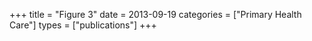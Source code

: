 +++
title = "Figure 3"
date = 2013-09-19
categories = ["Primary Health Care"]
types = ["publications"]
+++
